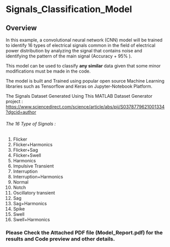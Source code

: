 # Signals_Classification_Model

## Overview 

In this example, a convolutional neural network (CNN) model will be trained to identify 16 types of electrical signals common in the field of electrical power distribution by analyzing the signal that contains noise and identifying the pattern of the main signal (Accuracy + 95% ). 


This model can be used to classify **any similar** data given that some minor modifications must be made in the code. 

The model is built and Trained using popular open source Machine Learning libraries such as Tensorflow and Keras on Jupyter-Notebook Platform. 

The Signals Dataset Generated Using This MATLAB Dataset Generator project :
https://www.sciencedirect.com/science/article/abs/pii/S0378779621001334?dgcid=author



###### The 16 Type of Signals : 

1. Flicker
2. Flicker+Harmonics
3. Flicker+Sag
4. Flicker+Swell
5. Harmonics
6. Impulsive Transient
7. Interruption
8. Interruption+Harmonics
9. Normal
10. Notch
11. Oscillatory transient
12. Sag
13. Sag+Harmonics
14. Spike
15. Swell
16. Swell+Harmonics

### Please Check the Attached PDF file (Model_Report.pdf) for the results and Code preview and other details. 
